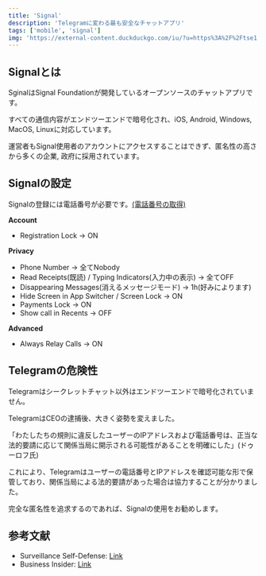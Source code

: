 ```yaml
---
title: 'Signal'
description: 'Telegramに変わる最も安全なチャットアプリ'
tags: ['mobile', 'signal']
img: 'https://external-content.duckduckgo.com/iu/?u=https%3A%2F%2Ftse1.mm.bing.net%2Fth%3Fid%3DOIP.ok3-UoGON-yqPyZWD68cXQHaD4%26pid%3DApi&f=1&ipt=91af40ba3c5bf42406d71bb34643c098423392cc6076e55c9f9aeb5ded7187c8&ipo=images'
---
```


## Signalとは

SginalはSignal Foundationが開発しているオープンソースのチャットアプリです。

すべての通信内容がエンドツーエンドで暗号化され、iOS, Android, Windows, MacOS, Linuxに対応しています。

運営者もSignal使用者のアカウントにアクセスすることはできず、匿名性の高さから多くの企業, 政府に採用されています。

## Signalの設定

Signalの登録には電話番号が必要です。[(電話番号の取得)](https://privshare-e3afbd.vercel.app/blogs/other/5sim)

**Account**

- Registration Lock → ON

**Privacy**

- Phone Number → 全てNobody
- Read Receipts(既読) / Typing Indicators(入力中の表示) → 全てOFF
- Disappearing Messages(消えるメッセージモード) → 1h(好みによります)
- Hide Screen in App Switcher / Screen Lock → ON
- Payments Lock → ON
- Show call in Recents → OFF

**Advanced**

- Always Relay Calls → ON

## Telegramの危険性

Telegramはシークレットチャット以外はエンドツーエンドで暗号化されていません。

TelegramはCEOの逮捕後、大きく姿勢を変えました。

「わたしたちの規則に違反したユーザーのIPアドレスおよび電話番号は、正当な法的要請に応じて関係当局に開示される可能性があることを明確にした」(ドゥーロフ氏)

これにより、Telegramはユーザーの電話番号とIPアドレスを確認可能な形で保管しており、関係当局による法的要請があった場合は協力することが分かりました。

完全な匿名性を追求するのであれば、Signalの使用をお勧めします。

## 参考文献

- Surveillance Self-Defense: [Link](https://ssd.eff.org/module/how-to-use-signal)
- Business Insider: [Link](https://archive.md/kjF7J)
